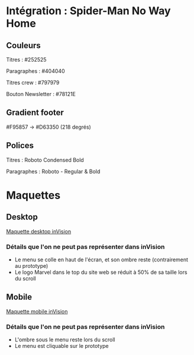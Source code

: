 # Intégration : Spider-Man No Way Home

## Couleurs
Titres : #252525

Paragraphes : #404040

Titres crew : #797979

Bouton Newsletter : #78121E

## Gradient footer
#F95857 -> #D63350 (218 degrés)

## Polices
Titres : Roboto Condensed Bold

Paragraphes : Roboto - Regular & Bold

# Maquettes

## Desktop
[Maquette desktop inVision](https://invis.io/UA11PW66ZGYS)

### Détails que l'on ne peut pas représenter dans inVision
- Le menu se colle en haut de l'écran, et son ombre reste (contrairement au prototype)
- Le logo Marvel dans le top du site web se réduit à 50% de sa taille lors du scroll

## Mobile
[Maquette mobile inVision](https://invis.io/R311PW6FSTJH)

### Détails que l'on ne peut pas représenter dans inVision
- L'ombre sous le menu reste lors du scroll
- Le menu est cliquable sur le prototype
